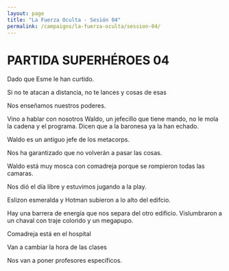 ```yaml
---
layout: page
title: "La Fuerza Oculta - Sesión 04"
permalink: /campaigns/la-fuerza-oculta/session-04/
---
```


# PARTIDA SUPERHÉROES 04

Dado que Esme le han curtido. 

Si no te atacan a distancia, no te lances y cosas de esas

Nos enseñamos nuestros poderes. 

Vino a hablar con nosotros Waldo, un jefecillo que tiene mando, no le mola la cadena y el programa. Dicen que a la baronesa ya la han echado. 

Waldo es un antiguo jefe de los metacorps. 

Nos ha garantizado que no volverán a pasar las cosas. 

Waldo está muy mosca con comadreja porque se rompieron todas las camaras. 

Nos dió el día libre y estuvimos jugando a la play. 

Eslizon esmeralda y Hotman subieron a lo alto del edifcio. 

Hay una barrera de energía que nos separa del otro edificio. Vislumbraron a un chaval con traje colorido y un megapupo. 

Comadreja está en el hospital

Van a cambiar la hora de las clases

Nos van a poner profesores específicos.